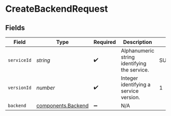 # CreateBackendRequest


## Fields

| Field                                                | Type                                                 | Required                                             | Description                                          | Example                                              |
| ---------------------------------------------------- | ---------------------------------------------------- | ---------------------------------------------------- | ---------------------------------------------------- | ---------------------------------------------------- |
| `serviceId`                                          | *string*                                             | :heavy_check_mark:                                   | Alphanumeric string identifying the service.         | SU1Z0isxPaozGVKXdv0eY                                |
| `versionId`                                          | *number*                                             | :heavy_check_mark:                                   | Integer identifying a service version.               | 1                                                    |
| `backend`                                            | [components.Backend](../../models/shared/backend.md) | :heavy_minus_sign:                                   | N/A                                                  |                                                      |